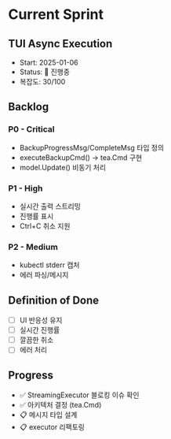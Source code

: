 # Current Sprint

## TUI Async Execution
- Start: 2025-01-06
- Status: 🔄 진행중
- 복잡도: 30/100

## Backlog

### P0 - Critical
- BackupProgressMsg/CompleteMsg 타입 정의
- executeBackupCmd() → tea.Cmd 구현
- model.Update() 비동기 처리

### P1 - High
- 실시간 출력 스트리밍
- 진행률 표시
- Ctrl+C 취소 지원

### P2 - Medium
- kubectl stderr 캡처
- 에러 파싱/메시지

## Definition of Done
- [ ] UI 반응성 유지
- [ ] 실시간 진행률
- [ ] 깔끔한 취소
- [ ] 에러 처리

## Progress
- ✅ StreamingExecutor 블로킹 이슈 확인
- ✅ 아키텍처 결정 (tea.Cmd)
- 📋 메시지 타입 설계
- 📋 executor 리팩토링